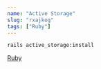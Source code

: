 ```yaml
---
name: "Active Storage"
slug: "rxajkog"
tags: ["Ruby"]
---
```


```
rails active_storage:install
```

[Ruby](https://hackersheet.com/qvlxeuj/sheets/nttedjf)


